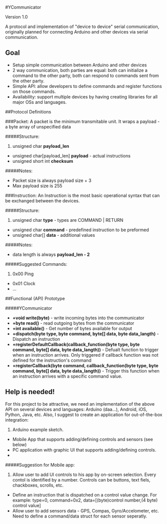 #YCommunicator

Version 1.0

A protocol and implementation of "device to device" serial communication, originally planned for connecting Arduino and other devices via serial communication.

## Goal
 - Setup simple communication between Arduino and other devices
 - 2 way communication, both parties are equal: both can initialize a command to the other party, both can respond to commands sent from the other party.
 - Simple API: allow developers to define commands and register functions on those commands.
 - Availability: support multiple devices by having creating libraries for all major OSs and languages.


##Protocol Definitions

###Packet:
A packet is the minimum transmitable unit. It wraps a payload - a byte array of unspecified data

#####Structure:

 1. unsigned char **payload_len**
 - unsigned char[payload_len] **payload** - actual instructions
 - unsigned short int **checksum**

#####Notes:

 - Packet size is always payload size + 3
 - Max payload size is 255

###Instruction:
An Instruction is the most basic operational syntax that can be exchanged between the devices.

#####Structure:
 1. unsigned char **type** - types are COMMAND | RETURN 
 - unsigned char **command** - predefined instruction to be preformed
 - unsigned char[] **data** - additional values

#####Notes:
 - data length is always **payload_len - 2**

#####Suggested Commands:
 1. 0x00 Ping
 - 0x01 Clock
 - ...

##Functional (API) Prototype

#####YCommunicator
 - **+void write(byte)** - write incoming bytes into the communicator
 - **+byte read()** - read outgoing bytes from the communicator
 - **+int available()** - Get number of bytes available for output
 - **+dispatch(byte type, byte command, byte[] data, byte data_langth)** - Dispatch an instruction
 - **+registerDefaultCallback(callback_function(byte type, byte command, byte[] data, byte data_langth))** - Defualt function to trigger when an instruction arrives. Only triggered if callback function was not defined for the instruction's command
 - **+registerCallback(byte command, callback_function(byte type, byte command, byte[] data, byte data_langth))** - Trigger this function when an instruction arrives with a specific command value.


## Help is needed!
For this project to be attractive, we need an implementation of the above API on several devices and languages: Arduino (daa...), Android, iOS, Python, Java, etc.
Also, I suggest to create an application for out-of-the-box integration:

 1. Arduino example sketch.
 - Mobile App that supports adding/defining controls and sensors (see below)
 - PC application with graphic UI that supports adding/defining controls.
 - 

#####Suggestion for Mobile app:
 1. Allow user to add UI controls to his app by on-screen selection. Every contol is identified by a number. Controls can be buttons, text fiels, chackboxes, scrolls, etc.
 - Define an instruction that is dispatched on a control value change. For example: type=0, command=0x2, data=[(byte)control number,(4 byte) control value]
 - Allow user to add sensors data - GPS, Compas, Gyro/Accelometer, etc. Need to define a command/data struct for each sensor seperatly.  


